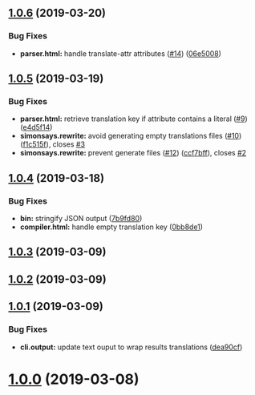## [1.0.6](https://github.com/cbourgois/simonsays/compare/1.0.5...1.0.6) (2019-03-20)


### Bug Fixes

* **parser.html:** handle translate-attr attributes ([#14](https://github.com/cbourgois/simonsays/issues/14)) ([06e5008](https://github.com/cbourgois/simonsays/commit/06e5008))



## [1.0.5](https://github.com/cbourgois/simonsays/compare/1.0.4...1.0.5) (2019-03-19)


### Bug Fixes

* **parser.html:** retrieve translation key if attribute contains a literal ([#9](https://github.com/cbourgois/simonsays/issues/9)) ([e4d5f14](https://github.com/cbourgois/simonsays/commit/e4d5f14))
* **simonsays.rewrite:** avoid generating empty translations files ([#10](https://github.com/cbourgois/simonsays/issues/10)) ([f1c515f](https://github.com/cbourgois/simonsays/commit/f1c515f)), closes [#3](https://github.com/cbourgois/simonsays/issues/3)
* **simonsays.rewrite:** prevent generate files ([#12](https://github.com/cbourgois/simonsays/issues/12)) ([ccf7bff](https://github.com/cbourgois/simonsays/commit/ccf7bff)), closes [#2](https://github.com/cbourgois/simonsays/issues/2)



## [1.0.4](https://github.com/cbourgois/simonsays/compare/v1.0.3...v1.0.4) (2019-03-18)


### Bug Fixes

* **bin:** stringify JSON output ([7b9fd80](https://github.com/cbourgois/simonsays/commit/7b9fd80))
* **compiler.html:** handle empty translation key ([0bb8de1](https://github.com/cbourgois/simonsays/commit/0bb8de1))



## [1.0.3](https://github.com/cbourgois/simonsays/compare/v1.0.2...v1.0.3) (2019-03-09)



## [1.0.2](https://github.com/cbourgois/simonsays/compare/v1.0.1...v1.0.2) (2019-03-09)



## [1.0.1](https://github.com/cbourgois/simonsays/compare/v1.0.0...v1.0.1) (2019-03-09)


### Bug Fixes

* **cli.output:** update text ouput to wrap results translations ([dea90cf](https://github.com/cbourgois/simonsays/commit/dea90cf))



# [1.0.0](https://github.com/cbourgois/simonsays/compare/1.0.0...v1.0.0) (2019-03-08)



